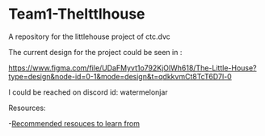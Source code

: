 # Team1-Thelttlhouse
A repository for the littlehouse project of ctc.dvc

The current design for the project could be seen in :

https://www.figma.com/file/UDaFMyvt1o792KjOlWh618/The-Little-House?type=design&node-id=0-1&mode=design&t=qdkkvmCt8TcT6D7l-0

I could be reached on discord id: watermelonjar


Resources:

-[Recommended resouces to learn from](./Resource_to_learn_Web.docx)